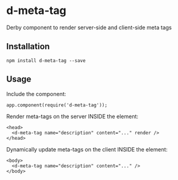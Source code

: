 # d-meta-tag

Derby component to render server-side and client-side meta tags

## Installation

    npm install d-meta-tag --save

## Usage

Include the component:

    app.component(require('d-meta-tag'));

Render meta-tags on the server INSIDE the <head> element:

    <head>
      <d-meta-tag name="description" content="..." render />
    </head>

Dynamically update meta-tags on the client INSIDE the <body> element:

    <body>
      <d-meta-tag name="description" content="..." />
    </body>
